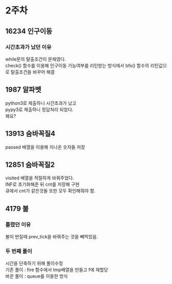 # 2주차
## 16234 인구이동
### 시간초과가 났던 이유
while문의 탈출조건이 문제였다.
<br/>
check() 함수를 이용해 인구이동 가능여부를 리턴받는 방식에서 bfs() 함수의 리턴값으로 탈출조건을 바꾸어 해결

## 1987 알파벳
python3로 제출하니 시간초과가 났고
<br/>
pypy3로 제출하니 정답처리 되었다.
<br/>
왜요?

## 13913 숨바꼭질4
passed 배열을 이용해 지나온 숫자들 저장

## 12851 숨바꼭질2
visited 배열을 적절하게 바꿔주었다.
<br/>
INF로 초기화해준 뒤 cnt를 저장해 구현
<br/>
큐에서 cnt가 같은것들 또한 모두 확인해줘야 함.

## 4179 불
### 틀렸던 이유
불이 번질때 prev_tick을 바꿔주는 것을 빼먹었음.

### 두 번째 풀이
시간을 단축하기 위해 풀이수정
<br/>
기존 풀이 : fire 함수에서 tmp배열을 만들고 f에 재할당
<br/>
바꾼 풀이 : queue를 이용한 방식